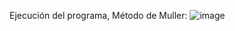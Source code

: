 Ejecución del programa, Método de Muller:
![image](https://github.com/user-attachments/assets/12129ab7-a199-4483-b525-dbc2196ba66f)
